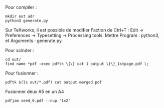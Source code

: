 Pour compiler :
```
mkdir out adr
python3 generate.py
```
Sur TeXworks, il est possible de modifier l'action de Ctrl+T : Edit -> Preferences -> Typesetting -> Processing tools. Mettre Program : python3, et Arguments : generate.py.

Pour scinder :
```
cd out/
find name *pdf -exec pdftk \{\} cat 1 output \{\}_1stpage.pdf \;
```

Pour fusionner :
```
pdftk $(ls out/*.pdf) cat output merged.pdf
```

Fusionner deux A5 en un A4
```
pdfjam seed_0.pdf --nup '1x2'
```


